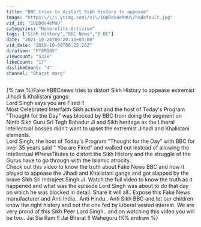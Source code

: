 ```yaml
---
title: "BBC tries to distort Sikh History to appease"
image: "https:\/\/i.ytimg.com\/vi\/1UpDdv4eMaU\/hqdefault.jpg"
vid_id: "1UpDdv4eMaU"
categories: "Nonprofits-Activism"
tags: ["Sikh History","BBC News","B BC"]
date: "2021-10-24T09:20:13+03:00"
vid_date: "2019-10-08T06:25:26Z"
duration: "PT8M18S"
viewcount: "5328"
likeCount: "17"
dislikeCount: "4"
channel: "Bharat marg"
---
```

{% raw %}Fake #BBCnews tries to distort Sikh History to appease extremist Jihadi &amp; Khalistani gangs:<br />Lord Singh says you are Fired !!<br />Most Celebrated Interfaith Sikh activist and the host of Today's Program &quot;Thought for the Day&quot; was blocked by BBC from doing the segment on Ninth Sikh Guru Sri Tegh Bahadur Ji and Sikh heritage as the Liberal intellectual bosses didn't want to upset the extremist Jihadi and Khalistani elements.<br />Lord Singh, the host of  Today's Program &quot;Thought for the Day&quot; with BBC for over 35 years said &quot; You are Fired&quot; and walked out instead of allowing the Intellectual #PressTitutes to distort the Sikh History and the struggle of the Gurus have to go through with the Islamic atrocity.<br />Check out this video to know the truth about Fake News BBC and how it played to appease the Jihadi and Khalistani gangs and got slapped by the brave Sikh Sri Indrajeet Singh Ji. Watch the full video to know the truth as it happened and what was the episode Lord Singh was about to do that day on which he was blocked in detail. Share it will all.. Expose this Fake News manufacturer and Anti India.. Anti Hindu.. Anti Sikh  BBC and let our children know the right history and not the one fed by Liberal vested interest.  We are very proud of this Sikh Peer Lord Singh.. and on watching this video you will be too.. Jai Sia Ram !! Jai Bharat !! Waheguru !!{% endraw %}
